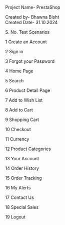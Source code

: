 					
Project Name- PrestaShop	

Created by-   Bhawna Bisht		
Created Date- 31.10.2024			

					

S. No.	Test Scenarios 				

1	Create an Account				

2	Sign in				

3	Forgot your Password				

4	Home Page				

5	Search				

6	Product Detail Page				

7	Add to Wish List				

8	Add to Cart				

9	Shopping Cart				

10	Checkout				

11	Currency				

12	Product Categories				

13	Your Account				

14	Order History				

15	Order Tracking   				

16	My Alerts				

17	Contact Us				

18	Special Sales				

19	Logout				

